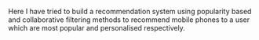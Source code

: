 Here I have tried to build a recommendation system using popularity based and collaborative filtering methods to recommend mobile phones to a user which are most popular and personalised respectively.
